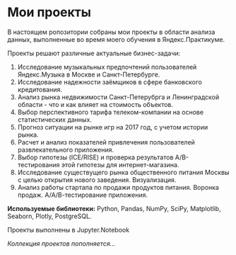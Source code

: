 # Мои проекты

В настоящем ропозитории собраны мои проекты в области анализа данных, выполненные во время моего обучения в Яндекс.Практикуме.   

Проекты решают различные актуальные бизнес-задачи:
1. Исследование музыкальных предпочтений пользователей Яндекс.Музыка в Москве и Санкт-Петербурге.
2. Исследование надежности заёмщиков в сфере банковского кредитования.
3. Анализ рынка недвижимости Санкт-Петерубрга и Ленинградской области - что и как влияет на стоимость объектов.
4. Выбор перспективного тарифа телеком-компании на основе статистических данных.
5. Прогноз ситуации на рынке игр на 2017 год, с учетом истории рынка.
6. Расчет и анализ показателей привлечения пользователей развлекательного приложения.
7. Выбор гипотезы (ICE/RISE) и проверка результатов А/В-тестирования этой гипотезы для интернет-магазина.
8. Исследование существущего рынка общественного питания Москвы с целью открытия нового заведения. Визуализация.
9. Анализ работы стартапа по продажи продуктов питания. Воронка продаж. А/А/В-тестирование приложения.

**Используемые библиотеки:** Python, Pandas, NumPy, SciPy, Matplotlib, Seaborn, Plotly, PostgreSQL.

Проекты выполнены в Jupyter.Notebook

*Коллекция проектов пополняется...*
